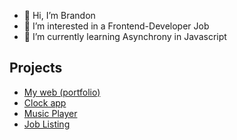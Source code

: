 - 👋 Hi, I’m Brandon
- 👀 I’m interested in a Frontend-Developer Job
- 🌱 I’m currently learning Asynchrony in Javascript

## Projects
- [My web (portfolio)](https://brandonjj.com/) 
- [Clock app](https://brandon328.github.io/Clock-app/) 
- [Music Player](https://brandon328.github.io/music-player/) 
- [Job Listing](https://brandon328.github.io/Reto8-Job-listings/) 
